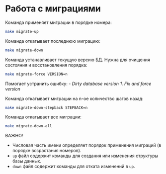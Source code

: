 # Работа с миграциями

Команда применяет миграции в порядке номера:

```bash
make migrate-up
```

Команда откатывает последнюю миграцию:

```bash
make migrate-down
```

Команда устанавливает текущую версию БД. Нужна для очищения состояния и восстановления порядка:

```bash
make migrate-force VERSION=n
```  

Помогает устранить ошибку: - _Dirty database version 1. Fix and force version_

Команда откатывает миграции на n-ое количество шагов назад:

```bash
make migrate-down-stepback STEPBACK=n
```

Команда откатывает все миграции:

```bash
make migrate-down-all
```

ВАЖНО!

- Числовая часть имени определяет порядок применения миграций (в порядке возрастания номеров).
- `up` файл содержит команды для создания или изменения структуры базы данных.
- `down` файл содержит команды для отката изменений в `up`.
